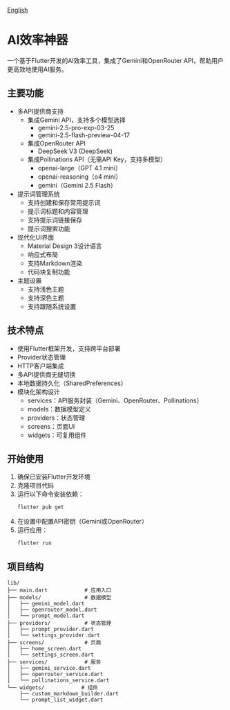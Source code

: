 [English](README_EN.md)

# AI效率神器

一个基于Flutter开发的AI效率工具，集成了Gemini和OpenRouter API，帮助用户更高效地使用AI服务。

## 主要功能

- 多API提供商支持
  - 集成Gemini API，支持多个模型选择
    - gemini-2.5-pro-exp-03-25
    - gemini-2.5-flash-preview-04-17
  - 集成OpenRouter API
    - DeepSeek V3 (DeepSeek)
  - 集成Pollinations API（无需API Key，支持多模型）
    - openai-large（GPT 4.1 mini）
    - openai-reasoning（o4 mini）
    - gemini（Gemini 2.5 Flash）
- 提示词管理系统
  - 支持创建和保存常用提示词
  - 提示词标题和内容管理
  - 支持提示词链接保存
  - 提示词搜索功能
- 现代化UI界面
  - Material Design 3设计语言
  - 响应式布局
  - 支持Markdown渲染
  - 代码块复制功能
- 主题设置
  - 支持浅色主题
  - 支持深色主题
  - 支持跟随系统设置

## 技术特点

- 使用Flutter框架开发，支持跨平台部署
- Provider状态管理
- HTTP客户端集成
- 多API提供商无缝切换
- 本地数据持久化（SharedPreferences）
- 模块化架构设计
  - services：API服务封装（Gemini、OpenRouter、Pollinations）
  - models：数据模型定义
  - providers：状态管理
  - screens：页面UI
  - widgets：可复用组件

## 开始使用

1. 确保已安装Flutter开发环境
2. 克隆项目代码
3. 运行以下命令安装依赖：
   ```bash
   flutter pub get
   ```
4. 在设置中配置API密钥（Gemini或OpenRouter）
5. 运行应用：
   ```bash
   flutter run
   ```

## 项目结构

```
lib/
├── main.dart            # 应用入口
├── models/              # 数据模型
│   ├── gemini_model.dart
│   ├── openrouter_model.dart
│   └── prompt_model.dart
├── providers/           # 状态管理
│   ├── prompt_provider.dart
│   └── settings_provider.dart
├── screens/             # 页面
│   ├── home_screen.dart
│   └── settings_screen.dart
├── services/            # 服务
│   ├── gemini_service.dart
│   ├── openrouter_service.dart
│   └── pollinations_service.dart
└── widgets/            # 组件
    ├── custom_markdown_builder.dart
    └── prompt_list_widget.dart
```
